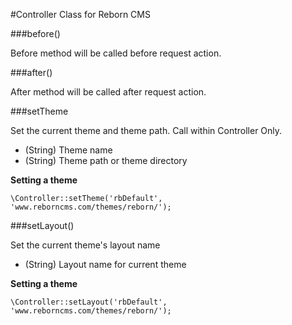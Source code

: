 #Controller Class for Reborn CMS

###before()

Before method will be called before request action.


###after()

After method will be called after request action.

###setTheme

Set the current theme and theme path. Call within Controller Only.

* (String) Theme name
* (String) Theme path or theme directory

**Setting a theme**

	\Controller::setTheme('rbDefault', 'www.reborncms.com/themes/reborn/');
	
###setLayout()

Set the current theme's layout name

* (String) Layout name for current theme

**Setting a theme**

	\Controller::setLayout('rbDefault', 'www.reborncms.com/themes/reborn/');
	
